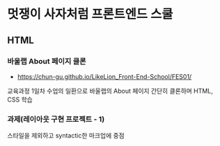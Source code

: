 # 멋쟁이 사자처럼 프론트엔드 스쿨
## HTML
### 바울랩 About 페이지 클론
* https://chun-gu.github.io/LikeLion_Front-End-School/FES01/

교육과정 1일차 수업의 일환으로 바울랩의 About 페이지 간단히 클론하며 HTML, CSS 학습

### 과제(레이아웃 구현 프로젝트 - 1)
스타일을 제외하고 syntactic한 마크업에 중점
